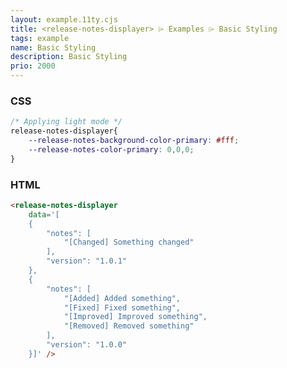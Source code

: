 ```yaml
---
layout: example.11ty.cjs
title: <release-notes-displayer> ⌲ Examples ⌲ Basic Styling
tags: example
name: Basic Styling
description: Basic Styling
prio: 2000
---
```


<style>
    release-notes-displayer{
        --release-notes-background-color-primary: #fff;
        --release-notes-color-primary: 0,0,0;
    }
</style>
<release-notes-displayer 
    data='[
    {
        "notes": [
            "[Changed] Something changed"
        ],
        "version": "1.0.1"
    },
    {
        "notes": [
            "[Added] Added something",
            "[Fixed] Fixed something",
            "[Improved] Improved something",
            "[Removed] Removed something"
        ],
        "version": "1.0.0"
    }]' />

<h3>CSS</h3>

```css
/* Applying light mode */
release-notes-displayer{
    --release-notes-background-color-primary: #fff;
    --release-notes-color-primary: 0,0,0;
}
```

<h3>HTML</h3>

```html
<release-notes-displayer 
    data='[
    {
        "notes": [
            "[Changed] Something changed"
        ],
        "version": "1.0.1"
    },
    {
        "notes": [
            "[Added] Added something",
            "[Fixed] Fixed something",
            "[Improved] Improved something",
            "[Removed] Removed something"
        ],
        "version": "1.0.0"
    }]' />
```
